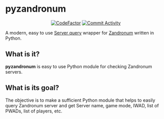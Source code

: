 # pyzandronum

<p align="center">
    <a href="https://www.codefactor.io/repository/github/thehatkid/pyzandronum"><img src="https://www.codefactor.io/repository/github/thehatkid/pyzandronum/badge" alt="CodeFactor" /></a>
    <a href="https://github.com/thehatkid/pyzandronum/commits"><img src="https://img.shields.io/github/commit-activity/w/thehatkid/pyzandronum.svg" alt="Commit Activity" /></a>
</p>

A modern, easy to use [Server query](https://wiki.zandronum.com/Launcher_protocol) wrapper for [Zandronum](https://zandronum.com/) written in Python.

## What is it?

**pyzandronum** is easy to use Python module for checking Zandronum servers.

## What is its goal?

The objective is to make a sufficient Python module that helps to easily query Zandronum server and get Server name, game mode, IWAD, list of PWADs, list of players, etc.
